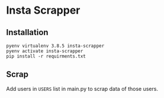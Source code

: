 # Insta Scrapper

## Installation

```
pyenv virtualenv 3.8.5 insta-scrapper
pyenv activate insta-scrapper
pip install -r requirments.txt
```

## Scrap

Add users in `USERS` list in main.py to scrap data of those users.
